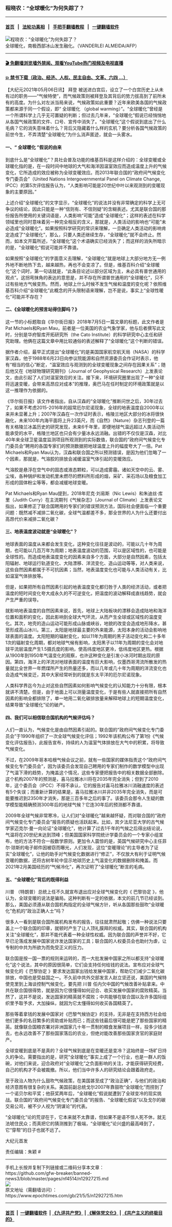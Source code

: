 ### 程晓农：“全球暖化”为何失踪了？
------------------------

#### [首页](https://github.com/gfw-breaker/banned-news3/blob/master/README.md) &nbsp;&nbsp;|&nbsp;&nbsp; [法轮功真相](https://github.com/begood0513/basic/blob/master/README.md)  &nbsp;&nbsp;|&nbsp;&nbsp; [手把手翻墙教程](https://github.com/gfw-breaker/guides/wiki)  &nbsp;&nbsp;|&nbsp;&nbsp; [一键翻墙软件](https://github.com/gfw-breaker/nogfw/blob/master/README.md)  



<div><img alt="程晓农：“全球暖化”为何失踪了？" class="attachment-djy_600_400 size-djy_600_400 wp-post-image" src="https://i.epochtimes.com/assets/uploads/2016/02/1509142235271538-600x400.jpg"/>
<div class="caption">
 全球暖化，南极西部冰山发生融化。（VANDERLEI ALMEIDA/AFP）
</div></div><hr/>

#### [ 🎬  免翻墙浏览墙外禁闻、观看YouTube热门视频及电视直播](https://github.com/gfw-breaker/HelloWorld)

#### [ 💥  禁书下载（政治、经济、人权、民主自由、文革、六四 ...）](https://github.com/gfw-breaker/books/blob/master/README.md)

<div><p>
 【大纪元2021年05月06日讯】
 <ok href="https://www.epochtimes.com/gb/tag/%E6%8B%9C%E7%99%BB.html">
  拜登
 </ok>
 被送进白宫后，设立了一个白宫历史上从未有过的职务——“气候特使”，而气候政策则被拜登及其背后的势力拔高到了前所未有的高度。为什么对左派当局来说，气候政策如此重要？近年来欧美各国的气候政策都来源于同一个假设，即“
 <ok href="https://www.epochtimes.com/gb/tag/%E5%85%A8%E7%90%83%E6%9A%96%E5%8C%96.html">
  全球暖化
 </ok>
 （global warming）”。“全球暖化”曾经是一个所谓科学上几乎无可置疑的判断；但过去几年来，“全球暖化”假说已经悄悄地从各国气候政策的文件、口号、宣传中消失了。“全球暖化”这个假说到底出了什么毛病？它的消失意味着什么？背后又隐藏着什么样的玄机？要分析各国气候政策的前世今生，不弄清楚“全球暖化”为什么消声匿迹，就会一头雾水。
</p>
<h4 style="text-align: left;">
 <strong>
  一、“
  <ok href="https://www.epochtimes.com/gb/tag/%E5%85%A8%E7%90%83%E6%9A%96%E5%8C%96.html">
   全球暖化
  </ok>
  ”假说的由来
 </strong>
</h4>
<p>
 到底什么是“全球暖化”？具社会普及功能的维基百科是这样介绍的：全球变暖或全球暖化指的是，在一段时间中地球的大气和海洋因温室效应而造成温度上升的气候变化，它所造成的效应被称为全球变暖效应。而2013年联合国的“政府间气候变化专门委员会”（United Nations Intergovernmental Panel on Climate Change, IPCC）的第5次评估报告认为，“人类影响可能是20世纪中叶以来观测到的变暖现象的主要原因。”
</p>
<p>
 上述介绍“全球暖化”的文字显示，“全球暖化”的说法并没有非常确定的科学上无可争议的结论，因此只能是一种“信则有、不信则疑”的含糊表述。尤其是联合国的那份报告所使用的关键词语是，人类影响“可能”造成“全球暖化”；这样的表述在科学领域里也同时意味着另一种完全相反的含义，那就是，人类活动的影响也“可能”未必造成“全球暖化”。如果按照科学研究的常识来理解，一旦确定人类活动的影响肯定造成了“全球暖化”，那么，只要人类还继续生存，“全球暖化”就不会终止。然而，如本文开篇所述，“全球暖化”这个术语确实已经消失了；而这样的消失所暗示的是，“全球暖化”假说可能并不靠谱。
</p>
<p>
 如果按照“全球暖化”的字面意义去理解，“全球暖化”就是地球上大部分地方无一例外地不断地热下去，越来越热，再也不会变凉了。但是，维基百科介绍“全球暖化”这个词时，第一句话就是，“此条目论述以部分区域为主，未必具有普世通用的观点”。这拐弯抹角的表达的意思是，并不存在所谓普世通用的“全球暖化”，只不过有些地方气候变热。然而，地球上什么时候不发生气候和温度的变化呢？依照维基百科介绍“全球暖化”此概念的开头限制语来理解，岂不是说，事实上“全球性暖化”可能并不存在？
</p>
<h4 style="text-align: left;">
 <strong>
  二、《全球暖化的预言站得住脚吗？》
 </strong>
</h4>
<p>
 这一节的小标题取自《华尔街日报》2018年7月5日一篇文章的标题，此文作者是Pat Michaels和Ryan Mau，前者是一位美国的农业气象学家，他与后者撰写此文时，分别是华府智库开拓研究所（the Cato Institute）的科学研究中心主任和研究助理。他俩在这篇文章中用比较通俗的表述解释了“全球暖化”这个判断的错误。
</p>
<p>
 据作者介绍，最早正式提出“全球暖化”的是美国国家航空航天局（NASA）的科学家汉森，他于1988年6月23日向参议院能源和自然资源委员会作证时表示，他有“相当的信心”断定，“温室效应与观测到的全球变暖现象之间存在因果关系”；随后他又在《地球物理研究期刊》（Journal of Geophysical Research）上发表论文，由此引起了人们对温室效应的关注。接下来，环境研究圈里出现了一种“全球将迅速变暖，会带来高昂应对成本”的推理，奥巴马在任时制定的环境政策就是以这一推理作为依据的。
</p>
<p>
 《华尔街日报》该文作者指出，自从汉森的“全球暖化”推断问世之后，30年过去了，如果不考虑2015-2016年的超常厄尔尼诺现象，全球的地表温度自2000年以来并未显著上升；2007年汉森在一次作证时表示，格陵兰地区大部分的冰将很快融化，未来100年内海平面将上升23英尺，而《自然》（Nature）杂志刊登的一篇有关格陵兰冰盖历史的研究发现，未来6千年里，即便地球气温远超过人类活动所能承受的水平，格陵兰地区也只会有少量冰永远消融。出错的不仅仅是汉森，对比40年来全球卫星温度监测项目所观测到的实际数值，联合国的“政府间气候变化专门委员会”聘用的各国专家们的预测数据把地球温度上升的幅度夸大了一倍。Pat Michaels和Ryan Mau认为，汉森和联合国之所以预测错误，是因为他们忽略了一个因素，那就是，气溶胶的排放会减缓温室气体引起的变暖效应。
</p>
<p>
 气溶胶是悬浮在空气中的固态或液态颗粒，可以造成雾霾。诸如天空中的云、雾、尘埃，各种锅炉和发动机里未燃尽的燃料所形成的烟，采矿、采石场以及粮食加工形成的固体粉尘等等，都会减缓地球变暖。
</p>
<p>
 Pat Michaels和Ryan Mau提到，2018年尼克‧刘易斯（Nic Lewis）和朱迪丝‧库里（Judith Curry）在主流期刊《气候杂志》（Journal of Climate）上发表论文指出，如果修正了联合国聘用的专家们的错误预测方法，国际社会便面临一个重要问题：既然减不减排二氧化碳，全球气温都差不多，那全世界的人为什么还要付出高昂代价来减排二氧化碳？
</p>
<h4 style="text-align: left;">
 <strong>
  三、地表温度波动就是“全球暖化”？
 </strong>
</h4>
<p>
 地球表面的温度从来都会发生变化，这种变化往往是波动的，可能以几十年为周期，也可能以几百万年为周期；地表温度波动的范围，可以是区域性的，也可能是全球性的。而造成地表温度变化的因素来自多个方面，大部分是自然因素，包括太阳辐射、地球运行轨道变化、大陆漂移、洋流变化、造山运动等等，对人类来说，这些自然因素都属于不可抗因素；当然，地表温度变化也可能与人类活动有关，比如温室气体排放等。
</p>
<p>
 但是，如果把所有自然因素引起的地表温度变化都归咎于人类的经济活动，或者把温度的短时间变化夸大成永久的不可逆变化，把温度的波动解释成直线趋势，就会产生严重的误导。
</p>
<p>
 就影响地表温度的自然因素来说，首先，地球上大陆板块的漂移会造成陆地和海洋位置和面积的变化，因此影响到全球大气环流，从而产生全球或区域性的温度变化。其次，地壳的造山运动可能形成山脉或峡谷，地貌的改变会造成地形降水，甚至形成高山冰川。第三，太阳是地球最主要的外来能源，太阳本身的活动会影响地球表面的温度。太阳短期的辐射变化，如以11年为周期的黑子活动变化和二十多年1次的辐射变化周期，都对地球气候有影响，太阳黑子以11年为周期的变化会对地球平流层温度产生1.5摄氏度的影响，使高纬度地区更冷，低纬度地区更热。根据从1900年到1950年气温变化的观察，也许这种变化是引发小冰河时期出现的原因。第四，海洋上的洋流对地球表面的温度有巨大影响，仅墨西哥湾流所散发的热量就比全世界一年燃煤所产生的热量还多，而以几年或几十年为周期的洋流变化也会造成气候变迁，其中大家经常听到的就是东太平洋的厄尔尼诺现象。
</p>
<p>
 人类科学界迄今为止对这些自然因素如何影响气候变化的认知能力十分有限，根本就讲不清楚。但是，由于地面上可以测量温度变化，于是有些人就直接把所有自然因素的影响全都排除了，单一地用二氧化碳排放量来解释地球上的短期温度变化，结果导致“全球暖化”论的破产。
</p>
<h4 style="text-align: left;">
 <strong>
  四、我们可以相信联合国机构的气候评估吗？
 </strong>
</h4>
<p>
 人们一直认为，气候变化是由自然因素引起的。联合国的“政府间气候变化专门委员会”于1990年组织了一次全球气候变化评估；1992年该机构公布了第1份《气候变化评估报告》，此报告宣布，持续的人为温室气体排放在大气中的积累，将导致气候变化。
</p>
<p>
 不过，在2009年哥本哈根气候会议之前，就有一些国家的媒体指责这个“政府间气候变化专门委员会”，因为该委员会发现自己聘用的专家们制作的数学模型中出现了气温下滑的趋势，为掩盖这个情况，这些专家便把报告中的相关数据全部删除。这个机构2007年的预测是，喜马拉雅冰川将在2035年完全消失；但到了2010年，这个委员会（IPCC）不得不承认，它的报告对喜马拉雅冰川消融速度的表述有5个失误；而重新计算的结果是，喜马拉雅冰川并非2035年完全消失，而是可能要推迟到2350年才消失，那是三百多年之后的事了。该委员会那令人生疑的数学模型能精确预测300年后的地球气候？它连30年后的预测都不靠谱。
</p>
<p>
 2009年全球气候非常寒冷，让人们对“全球暖化”越来越怀疑，而对联合国的“政府间气候变化专门委员会”报告的质疑也活跃起来。比如，宾夕法尼亚大学的古气候学家迈克尔‧曼一向论证“全球暖化”，他计算了过去1千年的气候之后得出结论说，气温将在20世纪末达到顶峰；但美国国家科学院统计学委员会的一个专家小组宣布，他的方法不符合一般数学原则。更加令人震惊的是，英国气候研究中心主任菲尔‧琼斯的电子邮件因被窃而曝光，人们发现，这位“变暖理论”的主导者为了证实“全球暖化”，让他的助手对气候变化数据进行“修正”，不仅放大有利于证明气候变暖的数据，还将古树年轮中显示地球历史上气温变化的数据删除和掩盖。而2021年2月美国经历的“气候冷化”，再次证明了“全球暖化”断言的毛病。
</p>
<h4>
 <strong>
  五、“全球暖化”背后的既得利益
 </strong>
</h4>
<p>
 <ok href="https://www.epochtimes.com/gb/tag/%E5%B7%9D%E6%99%AE.html">
  川普
 </ok>
 （特朗普）总统上任不久就宣布退出应对全球气候变化的《
 <ok href="https://www.epochtimes.com/gb/tag/%E5%B7%B4%E9%BB%8E%E5%8D%8F%E5%AE%9A.html">
  巴黎协定
 </ok>
 》，他认为，全球变暖的说法是骗局。这种判断有一定的依据，本文的前几节已经谈到。那么，美国必须遵从联合国机构指定的全球气候方针，听从各国那些鼓吹“全球暖化”危机的“政治正确人士”吗？
</p>
<p>
 很多人一看到是联合国所属机构发布的报告，往往就肃然起敬；仿佛一种说法只要盖上一个联合国的印章，就顿时产生了让人顶礼膜拜的权威。其实，联合国的机构关注“全球暖化”，那并不能代表着一种全球性权威。因为联合国的声誉并不好，它早已沦落成发展中国家讹诈发达国家的工具；联合国的人权委员会也助纣为虐，让专制的中共为所欲为而免受正义的压力。
</p>
<p>
 联合国是按一国一票的规则来运转的，而一大批发展中国家之所以都支持“全球暖化”这个说法，其中的原因很简单，它们会支持任何给钱的说法。宣布应对全球气候变化的《
 <ok href="https://www.epochtimes.com/gb/tag/%E5%B7%B4%E9%BB%8E%E5%8D%8F%E5%AE%9A.html">
  巴黎协定
 </ok>
 》要求发达国家出钱给发展中国家，帮助它们减少二氧化碳排放，中国也是受益国之一。不久前中共外交部发言人赵立坚还说，美国的气候特使克里到上海谈控制气候变化，要先把
 <ok href="https://www.epochtimes.com/gb/tag/%E5%B7%9D%E6%99%AE.html">
  川普
 </ok>
 任内欠中国的气候改善补贴拿来。中共在联合国很得势，就是因为它很懂得如何迎合、收买发展中国家的腐败精英。当然了，这并不是说，发达国家的精英就不腐败；中共能够在联合国以及许多国际组织里予取予求，大加操纵，就因为它太懂得如何收买各国精英了。
</p>
<p>
 那些等着拿钱的发展中国家对《巴黎气候协定》的支持，无非是在支持西方社会给他们更多的名目繁多的资助或补贴而已；而这些钱最后很可能是肥了那些国家的精英。就像联合国粮农署对非洲国家几十年一贯制的粮食发展项目一样，投多少钱进去，也永远改善不了那些国家落后的农业，但绝对能改善那些国家贪官的家庭财产。
</p>
<p>
 全球变暖到底是不是真的？全球气候到底是在变暖还是变冷？这始终是一场旷日持久的争论。需要指出的是，研究“全球暖化”事实上成了一个行业，也是一群人的饭碗，对他们来说，迎合政府对“全球暖化”之负面影响的关注，才能获得研究经费，自己的机构才不会被裁撤。所以，他们当中许多人的研究结论会跟着政府走。
</p>
<p>
 至于政治人物为什么鼓吹气候政策，在美国甚至成了“政治正确”，与他们的政治和经济意图有很复杂的关系。美国前副总统戈尔2007年靠鼓吹“全球暖化”而捞到了一个诺贝尔和平奖；他获奖两年后，“全球暖化”假说就遭到了全球变冷的现实挑战。联合国的“政府间气候变化专门委员会”的报告、“全球暖化假说”以及戈尔的碳交易公司，被不少人视为“阴谋论”的代表。
</p>
<p>
 “全球暖化”论的荒谬在于，它本来就不太靠谱，但如果不是语不惊人死不休，就无法唬住民众；而真把它的猜测推到了极端，“全球暖化”论兴盛的最高峰到了，它“穿帮”的日子也就不远了。
</p>
<p>
 大纪元首发
</p>
<p>
 责任编辑：朱颖 #
</p>
</div>
<hr/>
手机上长按并复制下列链接或二维码分享本文章：<br/>
https://github.com/gfw-breaker/banned-news3/blob/master/pages/nf4514/n12927215.md <br/>
<a href='https://github.com/gfw-breaker/banned-news3/blob/master/pages/nf4514/n12927215.md'><img src='https://github.com/gfw-breaker/banned-news3/blob/master/pages/nf4514/n12927215.md.png'/></a> <br/>
原文地址（需翻墙访问）：https://www.epochtimes.com/gb/21/5/5/n12927215.htm


------------------------
#### [首页](https://github.com/gfw-breaker/banned-news3/blob/master/README.md) &nbsp;|&nbsp; [一键翻墙软件](https://github.com/gfw-breaker/nogfw/blob/master/README.md) &nbsp;| [《九评共产党》](https://github.com/gfw-breaker/9ping.md/blob/master/README.md#九评之一评共产党是什么) | [《解体党文化》](https://github.com/gfw-breaker/jtdwh.md/blob/master/README.md) | [《共产主义的终极目的》](https://github.com/gfw-breaker/gczydzjmd.md/blob/master/README.md)


<img src='http://gfw-breaker.win/banned-news3/pages/nf4514/n12927215.md' width='0px' height='0px'/>